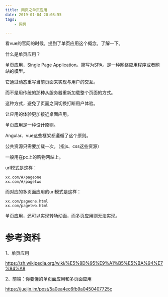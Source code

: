 ```yaml
---
title: 网页之单页应用
date: 2019-01-04 20:08:55
tags:
	- 网页

---
```




看vue的官网的时候，提到了单页应用这个概念。了解一下。

什么是单页应用？

单页应用，Single Page Application。简写为SPA。是一种网络应用程序或者网站的模型。

它通过动态重写当前页面来实现与用户的交互。

而不是用传统的那种从服务器重新加载整个页面的方式。

这种方式，避免了页面之间切换打断用户体验。

让应用的体验更加接近桌面应用。

单页应用是一种设计原则。

Angular、vue这些框架都遵循了这个原则。

公共资源只需要加载一次。（指js、css这些资源）

一般用在pc上的购物网站上。

url模式是这样：

```
xx.com/#/pageone
xx.com/#/pagetwo
```

而对应的多页面应用的url模式是这样：

```
xx.com/pageone.html
xx.com/pagetwo.html
```

单页应用，还可以实现转场动画，而多页应用则无法实现。





# 参考资料

1、单页应用

https://zh.wikipedia.org/wiki/%E5%8D%95%E9%A1%B5%E5%BA%94%E7%94%A8

2、前端：你要懂的单页面应用和多页面应用

https://juejin.im/post/5a0ea4ec6fb9a0450407725c